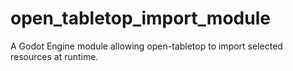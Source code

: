 # open_tabletop_import_module
A Godot Engine module allowing open-tabletop to import selected resources at runtime.
